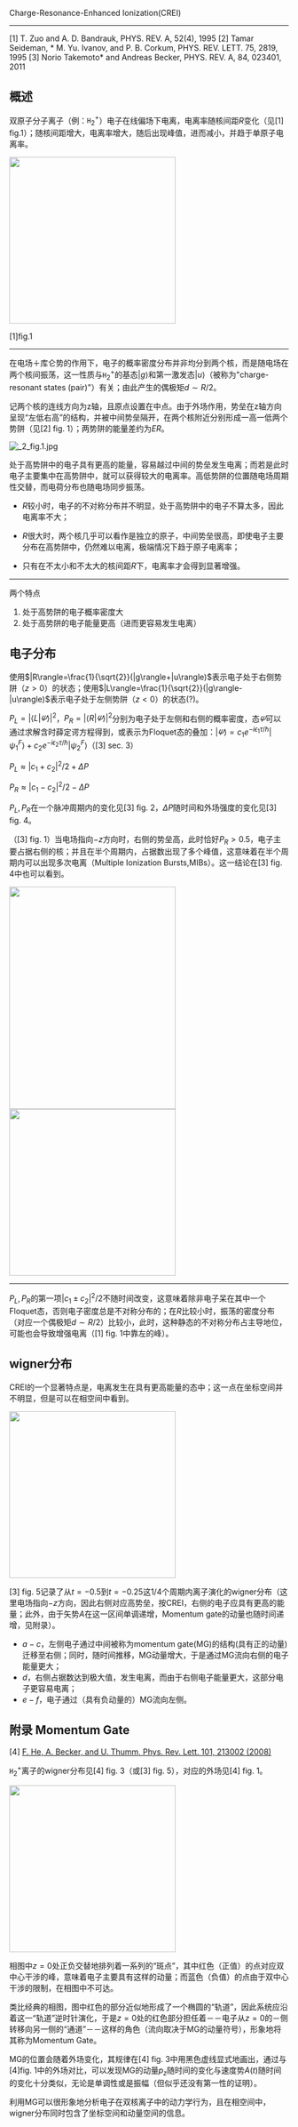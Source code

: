 Charge-Resonance-Enhanced Ionization(CREI)

-----------------------------

[1] T. Zuo and A. D. Bandrauk, PHYS. REV. A, 52(4), 1995
[2] Tamar Seideman, * M. Yu. Ivanov, and P. B. Corkum, PHYS. REV. LETT. 75, 2819, 1995 
[3] Norio Takemoto* and Andreas Becker, PHYS. REV. A, 84, 023401, 2011

## 概述

双原子分子离子（例：$\mathtt H_2^+$）电子在线偏场下电离，电离率随核间距$R$变化（见[1] fig.1）；随核间距增大，电离率增大，随后出现峰值，进而减小，并趋于单原子电离率。

<img src="https://i.loli.net/2020/07/02/azAeRIJTKWSkQ3N.jpg" width = "300" height = "300">

[1]fig.1

-----------------------------------------

在电场＋库仑势的作用下，电子的概率密度分布并非均分到两个核，而是随电场在两个核间振荡，这一性质与$\mathtt H_2^+$的基态$|g\rangle$和第一激发态$|u\rangle$（被称为"charge-resonant states (pair)"）有关；由此产生的偶极矩$d\sim R/2$。

记两个核的连线方向为z轴，且原点设置在中点。由于外场作用，势垒在z轴方向呈现“左低右高”的结构，并被中间势垒隔开，在两个核附近分别形成一高一低两个势阱（见[2] fig. 1）；两势阱的能量差约为$ER$。

![_2_fig.1.jpg](https://i.loli.net/2020/07/02/KPZrHcFfnpG9h6R.jpg)

处于高势阱中的电子具有更高的能量，容易越过中间的势垒发生电离；而若是此时电子主要集中在高势阱中，就可以获得较大的电离率。高低势阱的位置随电场周期性交替，而电荷分布也随电场同步振荡。

- $R$较小时，电子的不对称分布并不明显，处于高势阱中的电子不算太多，因此电离率不大；

- $R$很大时，两个核几乎可以看作是独立的原子，中间势垒很高，即使电子主要分布在高势阱中，仍然难以电离，极端情况下趋于原子电离率；

- 只有在不太小和不太大的核间距$R$下，电离率才会得到显著增强。

-------------------------------------------

两个特点

1. 处于高势阱的电子概率密度大
2. 处于高势阱的电子能量更高（进而更容易发生电离）

## 电子分布

使用$|R\rangle=\frac{1}{\sqrt{2}}(|g\rangle+|u\rangle)$表示电子处于右侧势阱（$z>0$）的状态；使用$|L\rangle=\frac{1}{\sqrt{2}}(|g\rangle-|u\rangle)$表示电子处于左侧势阱（$z<0$）的状态(?)。

$P_L=|\langle L|\varPsi\rangle|^2$，$P_R=|\langle R|\varPsi\rangle|^2$分别为电子处于左侧和右侧的概率密度，态$\varPsi$可以通过求解含时薛定谔方程得到，或表示为Floquet态的叠加：$|\varPsi\rangle=c_1e^{-i\epsilon_1\tau/\hbar}|\psi_1^F\rangle+c_2e^{-i\epsilon_2\tau/\hbar}|\psi_2^F\rangle$（[3] sec. 3）

$P_L\approx|c_1+c_2|^2/2+\Delta P$

$P_R\approx|c_1-c_2|^2/2-\Delta P$

$P_L,P_R$在一个脉冲周期内的变化见[3] fig. 2，$\Delta P$随时间和外场强度的变化见[3] fig. 4。

（[3] fig. 1）当电场指向$-z$方向时，右侧的势垒高，此时恰好$P_R>0.5$，电子主要占据右侧的核；并且在半个周期内，占据数出现了多个峰值，这意味着在半个周期内可以出现多次电离（Multiple Ionization Bursts,MIBs）。这一结论在[3] fig. 4中也可以看到。

<img src="https://i.loli.net/2020/07/02/I2RL7bZVncExfAg.jpg" width = "300" height = "400"><img src="https://i.loli.net/2020/07/02/GHtl52wSoLdjgAD.jpg" width = "300" height = "300">

-------------------------------------

$P_L,P_R$的第一项$|c_1\pm c_2|^2/2$不随时间改变，这意味着除非电子呆在其中一个Floquet态，否则电子密度总是不对称分布的；在$R$比较小时，振荡的密度分布（对应一个偶极矩$d\sim R/2$）比较小，此时，这种静态的不对称分布占主导地位，可能也会导致增强电离（[1] fig. 1中靠左的峰）。

## wigner分布

CREI的一个显著特点是，电离发生在具有更高能量的态中；这一点在坐标空间并不明显，但是可以在相空间中看到。

<img src="https://i.loli.net/2020/07/02/cMETrWS5C1kDx4s.jpg" width = "300" height = "300">

[3]  fig. 5记录了从$t=-0.5$到$t=-0.25$这$1/4$个周期内离子演化的wigner分布（这里电场指向$-z$方向，因此右侧对应高势垒，按CREI，右侧的电子应具有更高的能量；此外，由于矢势$A$在这一区间单调递增，Momentum gate的动量也随时间递增，见附录）。

- $a-c$，左侧电子通过中间被称为momentum gate(MG)的结构(具有正的动量)迁移至右侧；同时，随时间推移，MG动量增大，于是通过MG流向右侧的电子能量更大；
- $d$，右侧占据数达到极大值，发生电离，而由于右侧电子能量更大，这部分电子更容易电离；
- $e-f$，电子通过（具有负动量的）MG流向左侧。

## 附录 Momentum Gate
[4] [F. He, A. Becker, and U. Thumm, Phys. Rev. Lett. 101, 213002 (2008)](https://dx.doi.org/10.1103/PhysRevLett.101.213002)

$\mathtt H_2^+$离子的wigner分布见[4] fig. 3（或[3] fig. 5），对应的外场见[4] fig. 1。

<img src="https://i.loli.net/2020/07/02/CdkAjzbcVNJ4Qqo.jpg" width = "300" height = "300">

相图中$z=0$处正负交替地排列着一系列的“斑点”，其中红色（正值）的点对应双中心干涉的峰，意味着电子主要具有这样的动量；而蓝色（负值）的点由于双中心干涉的限制，在相图中不可达。

类比经典的相图，图中红色的部分近似地形成了一个椭圆的“轨道”，因此系统应沿着这一“轨道”逆时针演化，于是$z=0$处的红色部分担任着－－电子从$z=0$的－侧转移向另一侧的“通道”－－这样的角色（流向取决于MG的动量符号），形象地将其称为Momentum Gate。

MG的位置会随着外场变化，其规律在[4] fig. 3中用黑色虚线显式地画出，通过与[4]fig. 1中的外场对比，可以发现MG的动量$p_z$随时间的变化与速度势$A(t)$随时间的变化十分类似，无论是单调性或是振幅（但似乎还没有第一性的证明）。

利用MG可以很形象地分析电子在双核离子中的动力学行为，且在相空间中，wigner分布同时包含了坐标空间和动量空间的信息。
